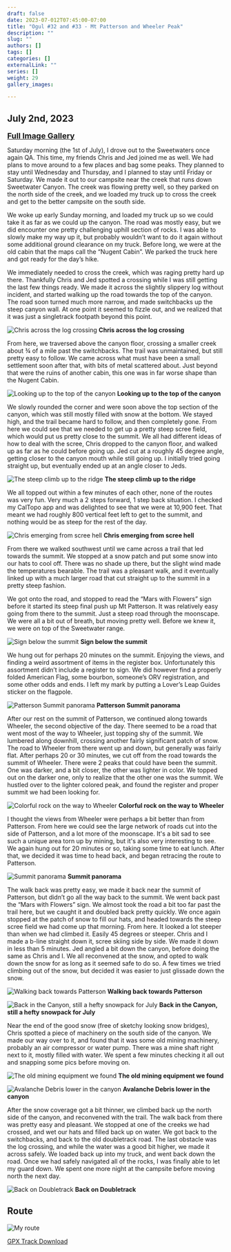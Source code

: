 ```yaml
---
draft: false
date: 2023-07-012T07:45:00-07:00
title: "Ogul #32 and #33 - Mt Patterson and Wheeler Peak"
description: ""
slug: ""
authors: []
tags: []
categories: []
externalLink: ""
series: []
weight: 29
gallery_images:

---
```

## July 2nd, 2023

<a href="../galleries/patterson-wheeler-gallery/"><font size="4"><b>Full Image Gallery</b></font></a>

Saturday morning (the 1st of July), I drove out to the Sweetwaters once again   QA. This time, my friends Chris and Jed joined me as well. We had plans to move around to a few places and bag some peaks. They planned to stay until Wednesday and Thursday, and I planned to stay until Friday or Saturday. We made it out to our campsite near the creek that runs down Sweetwater Canyon. The creek was flowing pretty well, so they parked on the north side of the creek, and we loaded my truck up to cross the creek and get to the better campsite on the south side.

We woke up early Sunday morning, and loaded my truck up so we could take it as far as we could up the canyon. The road was mostly easy, but we did encounter one pretty challenging uphill section of rocks. I was able to slowly make my way up it, but probably wouldn’t want to do it again without some additional ground clearance on my truck. Before long, we were at the old cabin that the maps call the “Nugent Cabin”. We parked the truck here and got ready for the day’s hike.

We immediately needed to cross the creek, which was raging pretty hard up there. Thankfully Chris and Jed spotted a crossing while I was still getting the last few things ready. We made it across the slightly slippery log without incident, and started walking up the road towards the top of the canyon. The road soon turned much more narrow, and made switchbacks up the steep canyon wall. At one point it seemed to fizzle out, and we realized that it was just a singletrack footpath beyond this point. 

![Chris across the log crossing](https://s3.us-west-1.wasabisys.com/web-assets/patterson-wheeler-7-2-23/PXL_20230702_125338106.MP.jpg?classes=shadow)
**Chris across the log crossing**

From here, we traversed above the canyon floor, crossing a smaller creek about ¾ of a mile past the switchbacks. The trail was unmaintained, but still pretty easy to follow. We came across what must have been a small settlement soon after that, with bits of metal scattered about. Just beyond that were the ruins of another cabin, this one was in far worse shape than the Nugent Cabin.

![Looking up to the top of the canyon](https://s3.us-west-1.wasabisys.com/web-assets/patterson-wheeler-7-2-23/PXL_20230702_135909109.jpg?classes=shadow)
**Looking up to the top of the canyon**

We slowly rounded the corner and were soon above the top section of the canyon, which was still mostly filled with snow at the bottom. We stayed high, and the trail became hard to follow, and then completely gone. From here we could see that we needed to get up a pretty steep scree field, which would put us pretty close to the summit. We all had different ideas of how to deal with the scree, Chris dropped to the canyon floor, and walked up as far as he could before going up. Jed cut at a roughly 45 degree angle, getting closer to the canyon mouth while still going up. I initially tried going straight up, but eventually ended up at an angle closer to Jeds. 

![The steep climb up to the ridge](https://s3.us-west-1.wasabisys.com/web-assets/patterson-wheeler-7-2-23/PXL_20230702_145249721.jpg?classes=shadow)
**The steep climb up to the ridge**


We all topped out within a few minutes of each other, none of the routes was very fun. Very much a 2 steps forward, 1 step back situation. I checked my CalTopo app and was delighted to see that we were at 10,900 feet. That meant we had roughly 800 vertical feet left to get to the summit, and nothing would be as steep for the rest of the day.

![Chris emerging from scree hell](https://s3.us-west-1.wasabisys.com/web-assets/patterson-wheeler-7-2-23/PXL_20230702_152850214.jpg?classes=shadow)
**Chris emerging from scree hell**

From there we walked southwest until we came across a trail that led towards the summit. We stopped at a snow patch and put some snow into our hats to cool off. There was no shade up there, but the slight wind made the temperatures bearable. The trail was a pleasant walk, and it eventually linked up with a much larger road that cut straight up to the summit in a pretty steep fashion.

We got onto the road, and stopped to read the “Mars with Flowers” sign before it started its steep final push up Mt Patterson. It was relatively easy going from there to the summit. Just a steep road through the moonscape. We were all a bit out of breath, but moving pretty well. Before we knew it, we were on top of the Sweetwater range.

![Sign below the summit](https://s3.us-west-1.wasabisys.com/web-assets/patterson-wheeler-7-2-23/PXL_20230702_160911540.jpg?classes=shadow)
**Sign below the summit**

We hung out for perhaps 20 minutes on the summit. Enjoying the views, and finding a weird assortment of items in the register box. Unfortunately this assortment didn’t include a register to sign. We did however find a properly folded American Flag, some bourbon, someone’s ORV registration, and some other odds and ends. I left my mark by putting a Lover’s Leap Guides sticker on the flagpole. 

![Patterson Summit panorama](https://s3.us-west-1.wasabisys.com/web-assets/patterson-wheeler-7-2-23/PXL_20230702_165530709.PANO.jpg?classes=shadow)
**Patterson Summit panorama**

After our rest on the summit of Patterson, we continued along towards Wheeler, the second objective of the day. There seemed to be a road that went most of the way to Wheeler, just topping shy of the summit. We lumbered along downhill, crossing another fairly significant patch of snow. The road to Wheeler from there went up and down, but generally was fairly flat. After perhaps 20 or 30 minutes, we cut off from the road towards the summit of Wheeler. There were 2 peaks that could have been the summit. One was darker, and a bit closer, the other was lighter in color. We topped out on the darker one, only to realize that the other one was the summit. We hustled over to the lighter colored peak, and found the register and proper summit we had been looking for. 

![Colorful rock on the way to Wheeler](https://s3.us-west-1.wasabisys.com/web-assets/patterson-wheeler-7-2-23/PXL_20230702_172602516.jpg?classes=shadow)
**Colorful rock on the way to Wheeler**

I thought the views from Wheeler were perhaps a bit better than from Patterson. From here we could see the large network of roads cut into the side of Patterson, and a lot more of the moonscape. It's a bit sad to see such a unique area torn up by mining, but it's also very interesting to see. We again hung out for 20 minutes or so, taking some time to eat lunch. After that, we decided it was time to head back, and began retracing the route to Patterson. 

![Summit panorama](https://s3.us-west-1.wasabisys.com/web-assets/patterson-wheeler-7-2-23/PXL_20230702_181947864.PANO.jpg?classes=shadow)
**Summit panorama**

The walk back was pretty easy, we made it back near the summit of Patterson, but didn’t go all the way back to the summit. We went back past the “Mars with Flowers” sign. We almost took the road a bit too far past the trail here, but we caught it and doubled back pretty quickly. We once again stopped at the patch of snow to fill our hats, and headed towards the steep scree field we had come up that morning. From here. It looked a lot steeper than when we had climbed it. Easily 45 degrees or steeper. Chris and I made a b-line straight down it, scree skiing side by side. We made it down in less than 5 minutes. Jed angled a bit down the canyon, before doing the same as Chris and I. We all reconvened at the snow, and opted to walk down the snow for as long as it seemed safe to do so. A few times we tried climbing out of the snow, but decided it was easier to just glissade down the snow.

![Walking back towards Patterson](https://s3.us-west-1.wasabisys.com/web-assets/patterson-wheeler-7-2-23/PXL_20230702_195557007.jpg?classes=shadow)
**Walking back towards Patterson**


![Back in the Canyon, still a hefty snowpack for July](https://s3.us-west-1.wasabisys.com/web-assets/patterson-wheeler-7-2-23/PXL_20230702_203251876.jpg?classes=shadow)
**Back in the Canyon, still a hefty snowpack for July**

 Near the end of the good snow (free of sketchy looking snow bridges), Chris spotted a piece of machinery on the south side of the canyon. We made our way over to it, and found that it was some old mining machinery, probably an air compressor or water pump. There was a mine shaft right next to it, mostly filled with water. We spent a few minutes checking it all out and snapping some pics before moving on.

![The old mining equipment we found](https://s3.us-west-1.wasabisys.com/web-assets/patterson-wheeler-7-2-23/PXL_20230702_204305111.jpg?classes=shadow)
**The old mining equipment we found**


![Avalanche Debris lower in the canyon](https://s3.us-west-1.wasabisys.com/web-assets/patterson-wheeler-7-2-23/PXL_20230702_205256177.jpg?classes=shadow)
**Avalanche Debris lower in the canyon**

After the snow coverage got a bit thinner, we climbed back up the north side of the canyon, and reconvened with the trail. The walk back from there was pretty easy and pleasant. We stopped at one of the creeks we had crossed, and wet our hats and filled back up on water. We got back to the switchbacks, and back to the old doubletrack road. The last obstacle was the log crossing, and while the water was a good bit higher, we made it across safely. We loaded back up into my truck, and went back down the road. Once we had safely navigated all of the rocks, I was finally able to let my guard down. We spent one more night at the campsite before moving north the next day.

![Back on Doubletrack](https://s3.us-west-1.wasabisys.com/web-assets/patterson-wheeler-7-2-23/PXL_20230702_215219284.jpg?classes=shadow)
**Back on Doubletrack**

## Route
![My route](https://s3.us-west-1.wasabisys.com/web-assets/patterson-wheeler-7-2-23/patterson_wheeler_route.jpg?classes=shadow)

[GPX Track Download](https://s3.us-west-1.wasabisys.com/web-assets/patterson-wheeler-7-2-23/patterson_wheeler_route.gpx)
